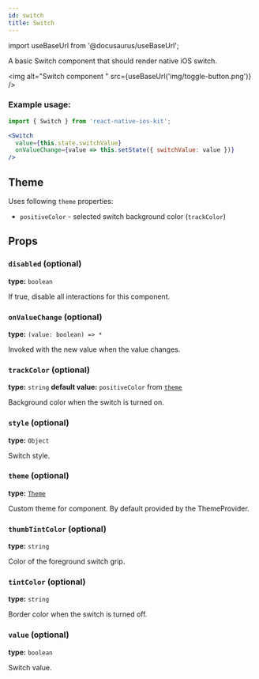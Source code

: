 ```yaml
---
id: switch
title: Switch
---
```

import useBaseUrl from '@docusaurus/useBaseUrl';

A basic Switch component that should render native iOS switch.

<img alt="Switch component " src={useBaseUrl('img/toggle-button.png')} />

### Example usage:
```jsx
import { Switch } from 'react-native-ios-kit';

<Switch
  value={this.state.switchValue}
  onValueChange={value => this.setState({ switchValue: value })}
/>
```

## Theme
Uses following `theme` properties:
- `positiveColor` - selected switch background color (`trackColor`)

## Props

### `disabled` (optional)
**type:** `boolean`  

If true, disable all interactions for this component.

### `onValueChange` (optional)
**type:** `(value: boolean) => *`

Invoked with the new value when the value changes.

### `trackColor` (optional)
**type:** `string`
**default value:** `positiveColor` from [`theme`](theme.html)

Background color when the switch is turned on.

### `style` (optional)
**type:** `Object`  

Switch style.

### `theme` (optional)
**type:** [`Theme`](theme.html)

Custom theme for component. By default provided by the ThemeProvider.

### `thumbTintColor` (optional)
**type:** `string`

Color of the foreground switch grip.

### `tintColor` (optional)
**type:** `string`

Border color when the switch is turned off.

### `value` (optional)
**type:** `boolean`  

Switch value.
